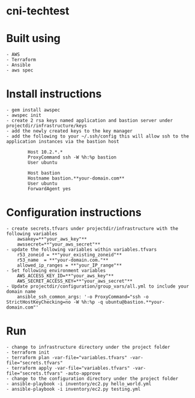 # cni-techtest
# Built using 
    - AWS
    - Terraform
    - Ansible
    - aws spec
    
# Install instructions
    - gem install awspec
    - awspec init
    - create 2 rsa keys named application and bastion server under projectdir/infrastructure/keys
    - add the newly created keys to the key manager
    - add the following to your ~/.ssh/config this will allow ssh to the application instances via the bastion host
```
        Host 10.2.*.*
        ProxyCommand ssh -W %h:%p bastion
        User ubuntu

        Host bastion
        Hostname bastion.**your-domain.com**
        User ubuntu
        ForwardAgent yes
```

# Configuration instructions
    - create secrets.tfvars under projectdir/infrastructure with the following variables
        awsakey=**"your_aws_key"**
        awssecret=**"your_aws_secret"**
    - update the following variables within variables.tfvars
        r53_zoneid = **"your_existing_zoneid"**
        r53_name  = **"your-domain.com."**
        allowed_ip_ranges = **"your_IP_range"**
    - Set following environment variables
        AWS_ACCESS_KEY_ID=**"your_aws_key"**
        AWS_SECRET_ACCESS_KEY=**"your_aws_secret"**
    - Update projectdir/configuration/group_vars/all.yml to include your domain name
        ansible_ssh_common_args: '-o ProxyCommand="ssh -o StrictHostKeyChecking=no -W %h:%p -q ubuntu@bastion.**your-domain.com"'

# Run
    - change to infrastructure directory under the project folder
    - terraform init
    - terraform plan -var-file="variables.tfvars" -var-file="secrets.tfvars"
    - terraform apply -var-file="variables.tfvars" -var-file="secrets.tfvars" -auto-approve
    - change to the configuration directory under the project folder
    - ansible-playbook -i inventory/ec2.py hello_world.yml
    - ansible-playbook -i inventory/ec2.py testing.yml